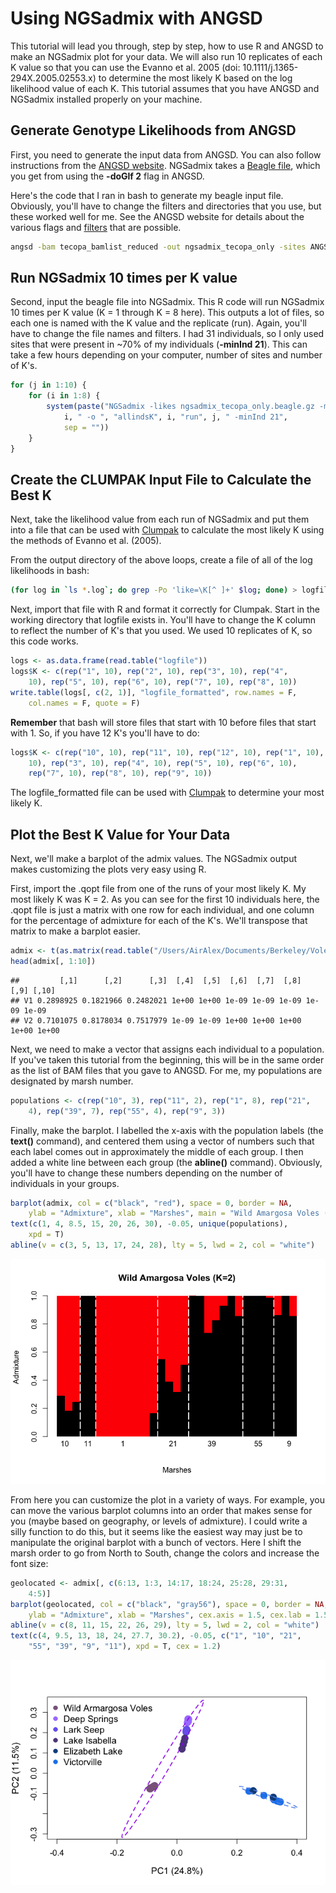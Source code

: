 Using NGSadmix with ANGSD
================

This tutorial will lead you through, step by step, how to use R and ANGSD to make an NGSadmix plot for your data. We will also run 10 replicates of each K value so that you can use the Evanno et al. 2005 (doi: 10.1111/j.1365-294X.2005.02553.x) to determine the most likely K based on the log likelihood value of each K. This tutorial assumes that you have ANGSD and NGSadmix installed properly on your machine.

Generate Genotype Likelihoods from ANGSD
----------------------------------------

First, you need to generate the input data from ANGSD. You can also follow instructions from the [ANGSD website](http://www.popgen.dk/software/index.php/NgsAdmix). NGSadmix takes a [Beagle file](http://www.popgen.dk/angsd/index.php/Beagle_input), which you get from using the **-doGlf 2** flag in ANGSD.

Here's the code that I ran in bash to generate my beagle input file. Obviously, you'll have to change the filters and directories that you use, but these worked well for me. See the ANGSD website for details about the various flags and [filters](http://www.popgen.dk/angsd/index.php/Filters) that are possible.

``` bash
angsd -bam tecopa_bamlist_reduced -out ngsadmix_tecopa_only -sites ANGSD/keep_90percent.bed -anc genomes/kmer60-min500-scaffolds.fa -ref genomes/kmer60-min500-scaffolds.fa -only_proper_pairs 1 -minMapQ 2 -minQ 20 -doMajorMinor 1 -SNP_pval 1e-6 -doMaf 1 -doGlf 2 -GL 1 
```

Run NGSadmix 10 times per K value
---------------------------------

Second, input the beagle file into NGSadmix. This R code will run NGSadmix 10 times per K value (K = 1 through K = 8 here). This outputs a lot of files, so each one is named with the K value and the replicate (run). Again, you'll have to change the file names and filters. I had 31 individuals, so I only used sites that were present in ~70% of my individuals (**-minInd 21**). This can take a few hours depending on your computer, number of sites and number of K's.

``` r
for (j in 1:10) {
    for (i in 1:8) {
        system(paste("NGSadmix -likes ngsadmix_tecopa_only.beagle.gz -minMaf 0.05 -K ", 
            i, " -o ", "allindsK", i, "run", j, " -minInd 21", 
            sep = ""))
    }
}
```

Create the CLUMPAK Input File to Calculate the Best K
-----------------------------------------------------

Next, take the likelihood value from each run of NGSadmix and put them into a file that can be used with [Clumpak](http://clumpak.tau.ac.il/bestK.html) to calculate the most likely K using the methods of Evanno et al. (2005).

From the output directory of the above loops, create a file of all of the log likelihoods in bash:

``` bash
(for log in `ls *.log`; do grep -Po 'like=\K[^ ]+' $log; done) > logfile
```

Next, import that file with R and format it correctly for Clumpak. Start in the working directory that logfile exists in. You'll have to change the K column to reflect the number of K's that you used. We used 10 replicates of K, so this code works.

``` r
logs <- as.data.frame(read.table("logfile"))
logs$K <- c(rep("1", 10), rep("2", 10), rep("3", 10), rep("4", 
    10), rep("5", 10), rep("6", 10), rep("7", 10), rep("8", 10))
write.table(logs[, c(2, 1)], "logfile_formatted", row.names = F, 
    col.names = F, quote = F)
```

**Remember** that bash will store files that start with 10 before files that start with 1. So, if you have 12 K's you'll have to do:

``` r
logs$K <- c(rep("10", 10), rep("11", 10), rep("12", 10), rep("1", 10), rep("2", 
    10), rep("3", 10), rep("4", 10), rep("5", 10), rep("6", 10), 
    rep("7", 10), rep("8", 10), rep("9", 10))
```

The logfile\_formatted file can be used with [Clumpak](http://clumpak.tau.ac.il/bestK.html) to determine your most likely K.

Plot the Best K Value for Your Data
-----------------------------------

Next, we'll make a barplot of the admix values. The NGSadmix output makes customizing the plots very easy using R.

First, import the .qopt file from one of the runs of your most likely K. My most likely K was K = 2. As you can see for the first 10 individuals here, the .qopt file is just a matrix with one row for each individual, and one column for the percentage of admixture for each of the K's. We'll transpose that matrix to make a barplot easier.

``` r
admix <- t(as.matrix(read.table("/Users/AirAlex/Documents/Berkeley/VoleProject/bestrad2016/Analysis/aligned_radtools_noclones/k90_outputs/ngsAdmix/only_wild_tecopa/allindsK2run3.qopt")))
head(admix[, 1:10])
```

    ##         [,1]      [,2]      [,3]  [,4]  [,5]  [,6]  [,7]  [,8]  [,9] [,10]
    ## V1 0.2898925 0.1821966 0.2482021 1e+00 1e+00 1e-09 1e-09 1e-09 1e-09 1e-09
    ## V2 0.7101075 0.8178034 0.7517979 1e-09 1e-09 1e+00 1e+00 1e+00 1e+00 1e+00

Next, we need to make a vector that assigns each individual to a population. If you've taken this tutorial from the beginning, this will be in the same order as the list of BAM files that you gave to ANGSD. For me, my populations are designated by marsh number.

``` r
populations <- c(rep("10", 3), rep("11", 2), rep("1", 8), rep("21", 
    4), rep("39", 7), rep("55", 4), rep("9", 3))
```

Finally, make the barplot. I labelled the x-axis with the population labels (the **text()** command), and centered them using a vector of numbers such that each label comes out in approximately the middle of each group. I then added a white line between each group (the **abline()** command). Obviously, you'll have to change these numbers depending on the number of individuals in your groups.

``` r
barplot(admix, col = c("black", "red"), space = 0, border = NA, 
    ylab = "Admixture", xlab = "Marshes", main = "Wild Amargosa Voles (K=2)")
text(c(1, 4, 8.5, 15, 20, 26, 30), -0.05, unique(populations), 
    xpd = T)
abline(v = c(3, 5, 13, 17, 24, 28), lty = 5, lwd = 2, col = "white")
```

![](Figures/unnamed-chunk-8-1.png)

From here you can customize the plot in a variety of ways. For example, you can move the various barplot columns into an order that makes sense for you (maybe based on geography, or levels of admixture). I could write a silly function to do this, but it seems like the easiest way may just be to manipulate the original barplot with a bunch of vectors. Here I shift the marsh order to go from North to South, change the colors and increase the font size:

``` r
geolocated <- admix[, c(6:13, 1:3, 14:17, 18:24, 25:28, 29:31, 
    4:5)]
barplot(geolocated, col = c("black", "gray56"), space = 0, border = NA, 
    ylab = "Admixture", xlab = "Marshes", cex.axis = 1.5, cex.lab = 1.5)
abline(v = c(8, 11, 15, 22, 26, 29), lty = 5, lwd = 2, col = "white")
text(c(4, 9.5, 13, 18, 24, 27.7, 30.2), -0.05, c("1", "10", "21", 
    "55", "39", "9", "11"), xpd = T, cex = 1.2)
```

![](Figures/unnamed-chunk-9-1.png)
